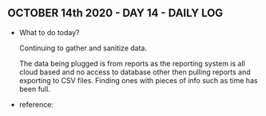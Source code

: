 ## OCTOBER 14th 2020 - DAY 14 - DAILY LOG ##

* What to do today?

    Continuing to gather and sanitize data.
    
    The data being plugged is from reports as the reporting system is all cloud based and no access to database other then pulling reports and exporting to CSV files. Finding ones with pieces of info such as time has been full.

* reference: 



